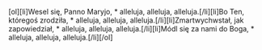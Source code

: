 [ol][li]Wesel się, Panno Maryjo, * alleluja, alleluja, alleluja.[/li][li]Bo Ten, któregoś zrodziła, * alleluja, alleluja, alleluja.[/li][li]Zmartwychwstał, jak zapowiedział, * alleluja, alleluja, alleluja.[/li][li]Módl się za nami do Boga, * alleluja, alleluja, alleluja.[/li][/ol]